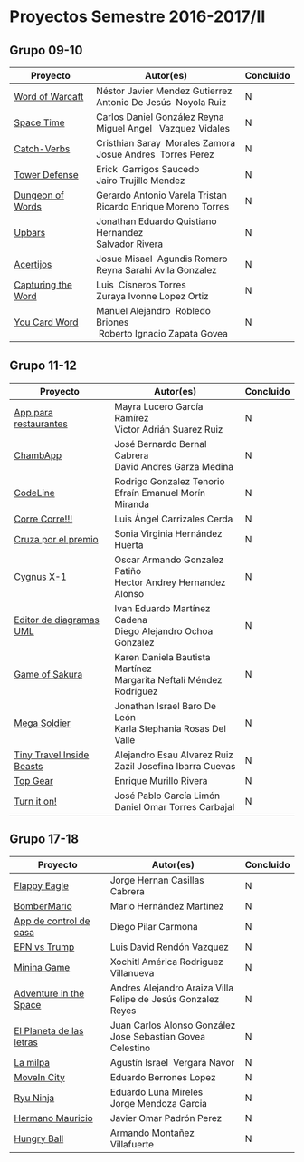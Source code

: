 # Proyectos Semestre 2016-2017/II

<!-- ============================================ Grupo 09-10 ============================================ -->
## Grupo 09-10
<table>
<thead>
<tr>
<th>Proyecto</th>
<th>Autor(es)</th>
<th>Concluido</th>
</tr>
</thead>
<tbody>
<tr><td><a target='_blank' href='https://acominf.github.io/WordOfWarcaft/'>
Word of Warcaft</a></td><td>Néstor Javier Mendez Gutierrez<br>Antonio De Jesús  Noyola Ruiz</td><td>N</td></tr>

<tr><td><a target='_blank' href='https://acominf.github.io/SpaceTime/'>
Space Time</a></td><td>Carlos Daniel González Reyna<br>Miguel Angel   Vazquez Vidales</td><td>N</td></tr>

<tr><td><a target='_blank' href='https://acominf.github.io/CatchVerbs/'>
Catch-Verbs</a></td><td>Cristhian Saray  Morales Zamora<br>Josue Andres  Torres Perez</td><td>N</td></tr>

<tr><td><a target='_blank' href='https://acominf.github.io/TowerDefense/'>
Tower Defense</a></td><td>Erick  Garrigos Saucedo<br>Jairo Trujillo Mendez</td><td>N</td></tr>

<tr><td><a target='_blank' href='https://acominf.github.io/DungeonOfWords/'>
Dungeon of Words</a></td><td>Gerardo Antonio Varela Tristan<br>Ricardo Enrique Moreno Torres</td><td>N</td></tr>

<tr><td><a target='_blank' href='https://acominf.github.io/Upbars/'>
Upbars</a></td><td>Jonathan Eduardo Quistiano Hernandez<br>Salvador Rivera</td><td>N</td></tr>

<tr><td><a target='_blank' href='https://acominf.github.io/Acertijos/'>
Acertijos</a></td><td>Josue Misael  Agundis Romero<br>Reyna Sarahi Avila Gonzalez</td><td>N</td></tr>

<tr><td><a target='_blank' href='https://acominf.github.io/CapturingTheWord/'>
Capturing the Word</a></td><td>Luis  Cisneros Torres<br>Zuraya Ivonne Lopez Ortiz</td><td>N</td></tr>

<tr><td><a target='_blank' href='https://acominf.github.io/YouCardWord/'>
You Card Word</a></td><td>Manuel Alejandro  Robledo Briones<br> Roberto Ignacio Zapata Govea</td><td>N</td></tr>

</tbody>
</table>

<!-- ============================================ Grupo 11-12 ============================================ -->
## Grupo 11-12
<table>
<thead>
<tr>
<th>Proyecto</th>
<th>Autor(es)</th>
<th>Concluido</th>
</tr>
</thead>
<tbody>
<tr><td><a target='_blank' href='https://acominf.github.io/AppRestaurante/'>
App para restaurantes</a></td><td>Mayra Lucero García Ramírez<br>Victor Adrián Suarez Ruiz</td><td>N</td></tr>

<tr><td><a target='_blank' href='https://acominf.github.io/ChambApp/'>
ChambApp</a></td><td>José Bernardo Bernal Cabrera<br>David Andres Garza Medina</td><td>N</td></tr>

<tr><td><a target='_blank' href='https://acominf.github.io/CodeLine/'>
CodeLine</a></td><td>Rodrigo Gonzalez Tenorio<br>Efraín Emanuel Morín Miranda</td><td>N</td></tr>

<tr><td><a target='_blank' href='https://acominf.github.io/CorreCorre/'>
Corre Corre!!!</a></td><td>Luis Ángel Carrizales Cerda</td><td>N</td></tr>

<tr><td><a target='_blank' href='https://acominf.github.io/CruzaPorElPremio/'>
Cruza por el premio</a></td><td>Sonia Virginia Hernández Huerta</td><td>N</td></tr>

<tr><td><a target='_blank' href='https://acominf.github.io/CygnusX-1/'>
Cygnus X-1</a></td><td>Oscar Armando Gonzalez Patiño<br>Hector Andrey Hernandez Alonso</td><td>N</td></tr>

<tr><td><a target='_blank' href='https://acominf.github.io/EditorUML/'>
Editor de diagramas UML</a></td><td>Ivan Eduardo Martínez Cadena<br>Diego Alejandro Ochoa Gonzalez</td><td>N</td></tr>

<tr><td><a target='_blank' href='https://acominf.github.io/GameOfSakura/'>
Game of Sakura</a></td><td>Karen Daniela Bautista Martínez<br>Margarita Neftalí Méndez Rodríguez</td><td>N</td></tr>

<tr><td><a target='_blank' href='https://acominf.github.io/MegaSoldier/'>
Mega Soldier</a></td><td>Jonathan Israel Baro De León<br>Karla Stephania Rosas Del Valle</td><td>N</td></tr>

<tr><td><a target='_blank' href='https://acominf.github.io/TinyTravel/'>
Tiny Travel Inside Beasts</a></td><td>Alejandro Esau Alvarez Ruiz<br>Zazil Josefina Ibarra Cuevas</td><td>N</td></tr>

<tr><td><a target='_blank' href='https://acominf.github.io/TopGear/'>
Top Gear</a></td><td>Enrique Murillo Rivera</td><td>N</td></tr>

<tr><td><a target='_blank' href='https://acominf.github.io/TurnItOn/'>
Turn it on!</a></td><td>José Pablo García Limón<br>Daniel Omar Torres Carbajal</td><td>N</td></tr>

</tbody>
</table>

<!-- ============================================ Grupo 17-18 ============================================ -->
## Grupo 17-18
<table>
<thead>
<tr>
<th>Proyecto</th>
<th>Autor(es)</th>
<th>Concluido</th>
</tr>
</thead>
<tbody>
<tr><td><a target='_blank' href='https://acominf.github.io/FlappyEagle/'>
Flappy Eagle</a></td><td>Jorge Hernan Casillas Cabrera</td><td>N</td></tr>

<tr><td><a target='_blank' href='https://acominf.github.io/BomberMario/'>
BomberMario</a></td><td>Mario Hernández Martinez</td><td>N</td></tr>

<tr><td><a target='_blank' href='https://acominf.github.io/AppControlCasa/'>
App de control de casa</a></td><td>Diego Pilar Carmona</td><td>N</td></tr>

<tr><td><a target='_blank' href='https://acominf.github.io/EPNvsTrump/'>
EPN vs Trump</a></td><td>Luis David Rendón Vazquez</td><td>N</td></tr>

<tr><td><a target='_blank' href='https://acominf.github.io/MininaGame/'>
Minina Game</a></td><td>Xochitl América Rodriguez Villanueva</td><td>N</td></tr>

<tr><td><a target='_blank' href='https://acominf.github.io/AdventureInSpace/'>
Adventure in the Space</a></td><td>Andres Alejandro Araiza Villa<br>Felipe de Jesús Gonzalez Reyes</td><td>N</td></tr>

<tr><td><a target='_blank' href='https://acominf.github.io/PlanetaDeLetras/'>
El Planeta de las letras</a></td><td>Juan Carlos Alonso González<br>Jose Sebastian Govea Celestino</td><td>N</td></tr>

<tr><td><a target='_blank' href='https://acominf.github.io/LaMilpa/'>
La milpa</a></td><td>Agustín Israel  Vergara Navor</td><td>N</td></tr>

<tr><td><a target='_blank' href='https://acominf.github.io/MoveInCity/'>
MoveIn City</a></td><td>Eduardo Berrones Lopez</td><td>N</td></tr>

<tr><td><a target='_blank' href='https://acominf.github.io/RyuNinja/'>
Ryu Ninja</a></td><td>Eduardo Luna Mireles<br>Jorge Mendoza Garcia</td><td>N</td></tr>

<tr><td><a target='_blank' href='https://acominf.github.io/HermanoMauricio/'>
Hermano Mauricio</a></td><td>Javier Omar Padrón Perez</td><td>N</td></tr>

<tr><td><a target='_blank' href='https://acominf.github.io/HungryBall/'>
Hungry Ball</a></td><td>Armando Montañez Villafuerte</td><td>N</td></tr>

</tbody>
</table>
